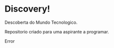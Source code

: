# Discovery!
 Descoberta do Mundo Tecnologico.
 
 Repositorio criado para uma aspirante a programar.
 
Error
